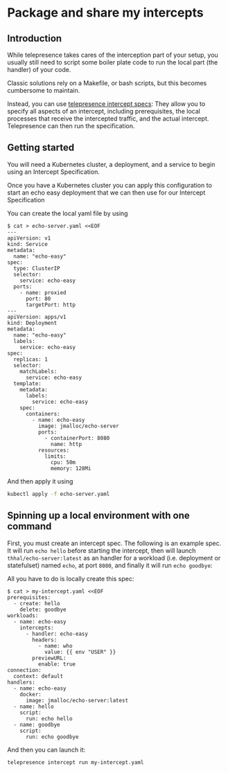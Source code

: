 # Package and share my intercepts

## Introduction

While telepresence takes cares of the interception part of your setup, you usually still need to script some boiler plate code to run the local part (the handler) of your code.

Classic solutions rely on a Makefile, or bash scripts, but this becomes cumbersome to maintain.

Instead, you can use [telepresence intercept specs](../technical-reference/intercepts/configure-intercept-using-specifications.md): They allow you to specify all aspects of an intercept, including prerequisites, the local processes that receive the intercepted traffic, and the actual intercept. Telepresence can then run the specification.

## Getting started

You will need a Kubernetes cluster, a deployment, and a service to begin using an Intercept Specification.

Once you have a Kubernetes cluster you can apply this configuration to start an echo easy deployment that we can then use for our Intercept Specification

You can create the local yaml file by using

```console
$ cat > echo-server.yaml <<EOF
---
apiVersion: v1
kind: Service
metadata:
  name: "echo-easy"
spec:
  type: ClusterIP
  selector:
    service: echo-easy
  ports:
    - name: proxied
      port: 80
      targetPort: http
---
apiVersion: apps/v1
kind: Deployment
metadata:
  name: "echo-easy"
  labels:
    service: echo-easy
spec:
  replicas: 1
  selector:
    matchLabels:
      service: echo-easy
  template:
    metadata:
      labels:
        service: echo-easy
    spec:
      containers:
        - name: echo-easy
          image: jmalloc/echo-server
          ports:
            - containerPort: 8080
              name: http
          resources:
            limits:
              cpu: 50m
              memory: 128Mi
```

And then apply it using

```bash
kubectl apply -f echo-server.yaml
```

## Spinning up a local environment with one command

First, you must create an intercept spec. The following is an example spec. It will run `echo hello` before starting the intercept, then will launch `thhal/echo-server:latest` as an handler for a workload (i.e. deployment or statefulset) named `echo`, at port `8080`, and finally it will run `echo goodbye`:

All you have to do is locally create this spec:

```console
$ cat > my-intercept.yaml <<EOF
prerequisites:
  - create: hello
    delete: goodbye
workloads:
  - name: echo-easy
    intercepts:
      - handler: echo-easy
        headers:
          - name: who
            value: {{ env "USER" }}
        previewURL:
          enable: true
connection:
  context: default
handlers:
  - name: echo-easy
    docker:
      image: jmalloc/echo-server:latest
  - name: hello
    script:
      run: echo hello
  - name: goodbye
    script:
      run: echo goodbye
```

And then you can launch it:

```bash
telepresence intercept run my-intercept.yaml
```
